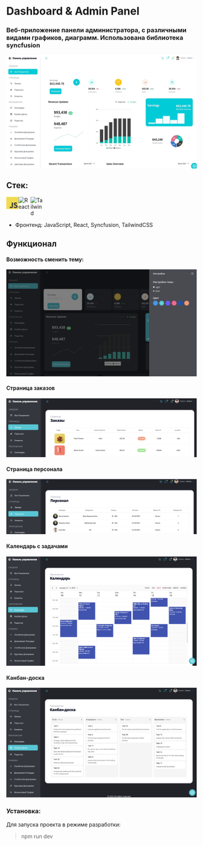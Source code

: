 # Dashboard & Admin Panel

### Веб-приложение панели администратора, с различными видами графиков, диаграмм. Использована библиотека syncfusion

![Demo Main](/readme-assets/demo1.gif)

## Стек:

<img align="left" alt="JavaScript" width="32px" src="https://raw.githubusercontent.com/github/explore/80688e429a7d4ef2fca1e82350fe8e3517d3494d/topics/javascript/javascript.png" />
<img align="left" alt="React" width="32px" src="https://w7.pngwing.com/pngs/661/898/png-transparent-react-javascript-library-web-development-vue-js-funding-icon-logo-symmetry-web-development.png" />
<img align="left" alt="Tailwind" width="32px" src="https://logojinni.com/image/logos/tailwindcss.svg" />

<br/>
<br/>
<br/>

- Фронтенд: JavaScript, React, Syncfusion, TailwindCSS

## Функционал

#### Возможность сменить тему:

![Demo login](/readme-assets/a1.png)

#### Страница заказов

![Demo like](/readme-assets/a2.png)

#### Страница персонала

![Demo info](/readme-assets/a3.png)

#### Календарь с задачами

![Demo scroll](/readme-assets/a4.png)

#### Канбан-доска

![Demo search](/readme-assets/a5.png)

### Установка:

Для запуска проекта в режиме разработки:

> npm run dev
